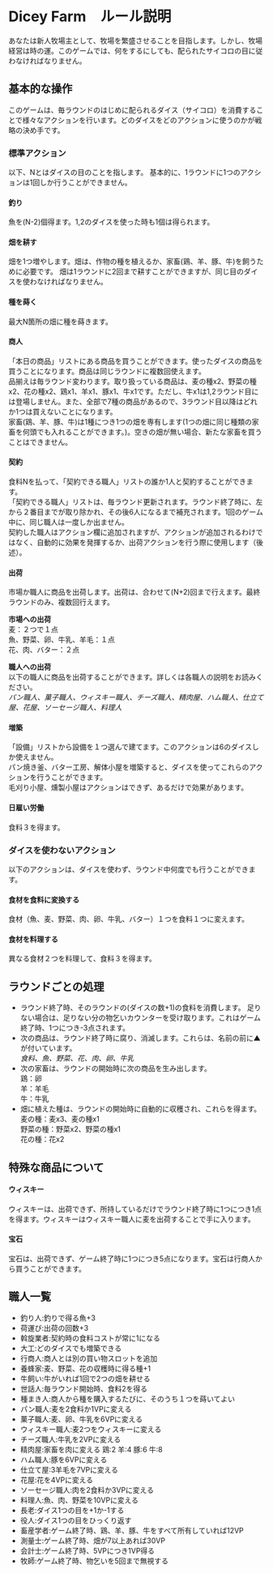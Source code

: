# Dicey Farm　ルール説明

あなたは新人牧場主として、牧場を繁盛させることを目指します。しかし、牧場経営は時の運。このゲームでは、何をするにしても、配られたサイコロの目に従わなければなりません。

## 基本的な操作
このゲームは、毎ラウンドのはじめに配られるダイス（サイコロ）を消費することで様々なアクションを行います。どのダイスをどのアクションに使うのかが戦略の決め手です。

### 標準アクション
以下、Nとはダイスの目のことを指します。
基本的に、1ラウンドに1つのアクションは1回しか行うことができません。

#### 釣り
魚を(N-2)個得ます。1,2のダイスを使った時も1個は得られます。

#### 畑を耕す
畑を1つ増やします。畑は、作物の種を植えるか、家畜(鶏、羊、豚、牛)を飼うために必要です。
畑は1ラウンドに2回まで耕すことができますが、同じ目のダイスを使わなければなりません。

#### 種を蒔く
最大N箇所の畑に種を蒔きます。

#### 商人
「本日の商品」リストにある商品を買うことができます。使ったダイスの商品を買うことになります。商品は同じラウンドに複数回使えます。  
品揃えは毎ラウンド変わります。取り扱っている商品は、麦の種x2、野菜の種x2、花の種x2、鶏x1、羊x1、豚x1、牛x1です。ただし、牛x1は1,2ラウンド目には登場しません。また、全部で7種の商品があるので、3ラウンド目以降はどれか1つは買えないことになります。  
家畜(鶏、羊、豚、牛)は1種につき1つの畑を専有します(1つの畑に同じ種類の家畜を何頭でも入れることができます。)。空きの畑が無い場合、新たな家畜を買うことはできません。

#### 契約
食料Nを払って、「契約できる職人」リストの誰か1人と契約することができます。  
「契約できる職人」リストは、毎ラウンド更新されます。ラウンド終了時に、左から２番目までが取り除かれ、その後6人になるまで補充されます。1回のゲーム中に、同じ職人は一度しか出ません。  
契約した職人はアクション欄に追加されますが、アクションが追加されるわけではなく、自動的に効果を発揮するか、出荷アクションを行う際に使用します（後述）。

#### 出荷
市場か職人に商品を出荷します。出荷は、合わせて(N+2)回まで行えます。最終ラウンドのみ、複数回行えます。

**市場への出荷**  
麦：２つで１点  
魚、野菜、卵、牛乳、羊毛：１点  
花、肉、バター：２点

**職人への出荷**  
以下の職人に商品を出荷することができます。詳しくは各職人の説明をお読みください。  
*パン職人、菓子職人、ウィスキー職人、チーズ職人、精肉屋、ハム職人、仕立て屋、花屋、ソーセージ職人、料理人*

#### 増築
「設備」リストから設備を１つ選んで建てます。このアクションは6のダイスしか使えません。  
パン焼き釜、バター工房、解体小屋を増築すると、ダイスを使ってこれらのアクションを行うことができます。  
毛刈り小屋、燻製小屋はアクションはできず、あるだけで効果があります。

#### 日雇い労働
食料３を得ます。

### ダイスを使わないアクション
以下のアクションは、ダイスを使わず、ラウンド中何度でも行うことができます。
#### 食材を食料に変換する
食材（魚、麦、野菜、肉、卵、牛乳、バター）１つを食料１つに変えます。
#### 食材を料理する
異なる食材２つを料理して、食料３を得ます。

## ラウンドごとの処理
- ラウンド終了時、そのラウンドの(ダイスの数+1)の食料を消費します。
足りない場合は、足りない分の物乞いカウンターを受け取ります。これはゲーム終了時、1つにつき-3点されます。
- 次の商品は、ラウンド終了時に腐り、消滅します。これらは、名前の前に▲が付いています。  
*食料、魚、野菜、花、肉、卵、牛乳*
- 次の家畜は、ラウンドの開始時に次の商品を生み出します。  
鶏：卵  
羊：羊毛  
牛：牛乳
- 畑に植えた種は、ラウンドの開始時に自動的に収穫され、これらを得ます。  
麦の種：麦x3、麦の種x1  
野菜の種：野菜x2、野菜の種x1  
花の種：花x2

## 特殊な商品について
#### ウィスキー
ウィスキーは、出荷できず、所持しているだけでラウンド終了時に1つにつき1点を得ます。ウィスキーはウィスキー職人に麦を出荷することで手に入ります。

#### 宝石
宝石は、出荷できず、ゲーム終了時に1つにつき5点になります。宝石は行商人から買うことができます。

## 職人一覧
- 釣り人:釣りで得る魚+3
- 荷運び:出荷の回数+3
- 斡旋業者:契約時の食料コストが常に1になる
- 大工:どのダイスでも増築できる
- 行商人:商人とは別の買い物スロットを追加
- 養蜂家:麦、野菜、花の収穫時に得る種+1
- 牛飼い:牛がいれば1回で2つの畑を耕せる
- 世話人:毎ラウンド開始時、食料2を得る
- 種まき人:商人から種を購入するたびに、そのうち１つを蒔いてよい
- パン職人:麦を2食料か1VPに変える
- 菓子職人:麦、卵、牛乳を6VPに変える
- ウィスキー職人:麦2つをウィスキーに変える
- チーズ職人:牛乳を2VPに変える
- 精肉屋:家畜を肉に変える 鶏:2 羊:4 豚:6 牛:8
- ハム職人:豚を6VPに変える
- 仕立て屋:3羊毛を7VPに変える
- 花屋:花を4VPに変える
- ソーセージ職人:肉を2食料か3VPに変える
- 料理人:魚、肉、野菜を10VPに変える
- 長老:ダイス1つの目を+1か-1する
- 役人:ダイス1つの目をひっくり返す
- 畜産学者:ゲーム終了時、鶏、羊、豚、牛をすべて所有していれば12VP
- 測量士:ゲーム終了時、畑が7以上あれば30VP
- 会計士:ゲーム終了時、5VPにつき1VP得る
- 牧師:ゲーム終了時、物乞いを5回まで無視する